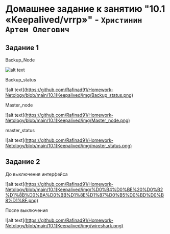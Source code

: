 # Домашнее задание к занятию "10.1 «Keepalived/vrrp»" - `Христинин Артем Олегович`

## Задание 1
 
Backup_Node

![alt text](https://github.com/Rafinad91/Homework-Netology/blob/main/10.1(Keepalived)/img/Backup_Node.png)

Backup_status

![alt text](https://github.com/Rafinad91/Homework-Netology/blob/main/10.1(Keepalived/img/Backup_status.png)

Master_node

![alt text](https://github.com/Rafinad91/Homework-Netology/blob/main/10.1(Keepalived/img/Master_node.png)

master_status

![alt text](https://github.com/Rafinad91/Homework-Netology/blob/main/10.1(Keepalived/img/master_status.png)

## Задание 2

До выключения интерфейса

![alt text](https://github.com/Rafinad91/Homework-Netology/blob/main/10.1(Keepalived/img/%D0%B4%D0%BE%20%D0%B2%D1%8B%D0%BA%D0%BB%D1%8E%D1%87%D0%B5%D0%BD%D0%B8%D1%8F.png)

После выключения

![alt text](https://github.com/Rafinad91/Homework-Netology/blob/main/10.1(Keepalived/img/wireshark.png)
